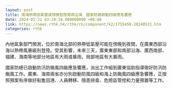 ```yaml
---
layout: post
title: 南海熱帶低氣壓或傍晚登陸粵西沿海　國家防總啟動四級應急響應
date: 2024-05-31 03:29:28.000000000 +08:00
link: https://news.rthk.hk/rthk/ch/component/k2/1755458-20240531.htm
categories: rthk
---
```


內地氣象部門預測，位於南海北部的熱帶低氣壓可能在傍晚到夜間，在廣東西部沿海以熱帶風暴級別登陸。受其影響，未來三天，廣東東部和南部沿海、廣西南部、福建、海南等地部分地區有大雨或暴雨，局部地區有大暴雨。

國家防總已啟動防汛防颱風四級應急響應，派出工作組到廣東協助指導做好防汛防颱風工作。廣東、海南兩省亦分別啟動防風四級和海上防颱風四級應急響應，正按照預案有序做好船隻回港、人員轉移、隱患排查、危險區管控和力量預置等工作。
